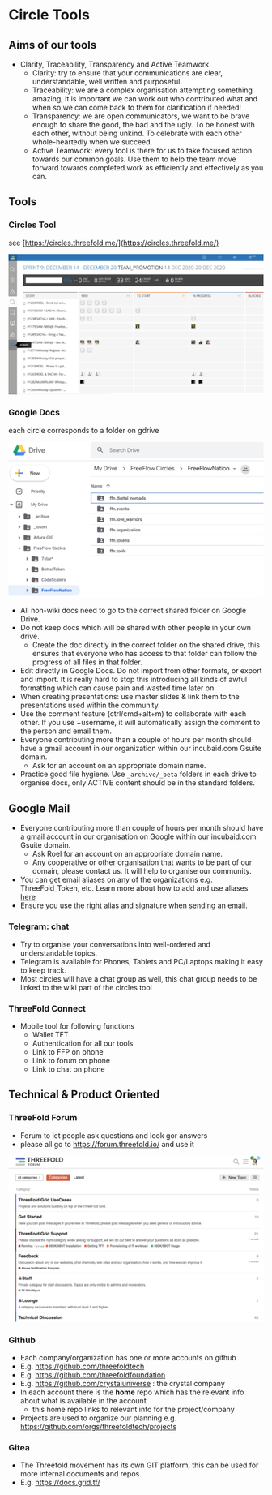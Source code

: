 # Circle Tools

## Aims of our tools

- Clarity, Traceability, Transparency and Active Teamwork.
  - Clarity: try to ensure that your communications are clear, understandable, well written and purposeful.
  - Traceability: we are a complex organisation attempting something amazing, it is important we can work out who contributed what and when so we can come back to them for clarification if needed!
  - Transparency: we are open communicators, we want to be brave enough to share the good, the bad and the ugly. To be honest with each other, without being unkind. To celebrate with each other whole-heartedly when we succeed.
  - Active Teamwork: every tool is there for us to take focused action towards our common goals. Use them to help the team move forward towards completed work as efficiently and effectively as you can.

## Tools

### Circles Tool

see [https://circles.threefold.me/](https://circles.threefold.me/)

![](img/circles_tool.jpg)

### Google Docs

each circle corresponds to a folder on gdrive

![](img/gdrive_circles.jpg)

- All non-wiki docs need to go to the correct shared folder on Google Drive.
- Do not keep docs which will be shared with other people in your own drive.
  - Create the doc directly in the correct folder on the shared drive, this ensures that everyone who has access to that folder can follow the progress of all files in that folder.
- Edit directly in Google Docs. Do not import from other formats, or export and import. It is really hard to stop this introducing all kinds of awful formatting which can cause pain and wasted time later on.
- When creating presentations: use master slides & link them to the presentations used within the community.
- Use the comment feature (ctrl/cmd+alt+m) to collaborate with each other. If you use +username, it will automatically assign the comment to the person and email them.
- Everyone contributing more than a couple of hours per month should have a gmail account in our organization within our incubaid.com Gsuite domain.
  - Ask for an account on an appropriate domain name.
- Practice good file hygiene. Use `_archive/_beta` folders in each drive to organise docs, only ACTIVE content should be in the standard folders.

## Google Mail

- Everyone contributing more than couple of hours per month should have a gmail account in our organisation on Google within our incubaid.com Gsuite domain.
  - Ask Roel for an account on an appropriate domain name.
  - Any cooperative or other organisation that wants to be part of our domain, please contact us. It will help to organise our community.
- You can get email aliases on any of the organizations e.g. ThreeFold_Token, etc. Learn more about how to add and use aliases [here](https://support.google.com/mail/answer/22370?hl=en)
- Ensure you use the right alias and signature when sending an email.

### Telegram: chat

- Try to organise your conversations into well-ordered and understandable topics.
- Telegram is available for Phones, Tablets and PC/Laptops making it easy to keep track.
- Most circles will have a chat group as well, this chat group needs to be linked to the wiki part of the circles tool

### ThreeFold Connect

- Mobile tool for following functions
  - Wallet TFT
  - Authentication for all our tools
  - Link to FFP on phone
  - Link to forum on phone
  - Link to chat on phone

## Technical & Product Oriented

### ThreeFold Forum

- Forum to let people ask questions and look gor answers
- please all go to https://forum.threefold.io/ and use it

![](img/forum_overview.jpg)

### Github

- Each company/organization has one or more accounts on github
- E.g. https://github.com/threefoldtech
- E.g. https://github.com/threefoldfoundation
- E.g. https://github.com/crystaluniverse : the crystal company
- In each account there is the **home** repo which has the relevant info about what is available in the account
  - this home repo links to relevant info for the project/company
- Projects are used to organize our planning e.g. https://github.com/orgs/threefoldtech/projects

### Gitea

- The Threefold movement has its own GIT platform, this can be used for more internal documents and repos.
- E.g. https://docs.grid.tf/